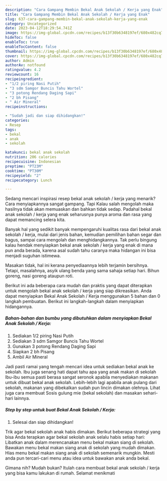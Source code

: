 ```yaml
---
description: "Cara Gampang Membin Bekal Anak Sekolah / Kerja yang Enak"
title: "Cara Gampang Membin Bekal Anak Sekolah / Kerja yang Enak"
slug: 637-cara-gampang-membin-bekal-anak-sekolah-kerja-yang-enak
category: Uncategorized
date: 2023-04-12T18:29:54.741Z
image: https://img-global.cpcdn.com/recipes/b13f30b6348197ef/680x482cq70/bekal-anak-sekolah-kerja-foto-resep-utama.jpg
hideToc: false
enableToc: true
enableTocContent: false
thumbnail: https://img-global.cpcdn.com/recipes/b13f30b6348197ef/680x482cq70/bekal-anak-sekolah-kerja-foto-resep-utama.jpg
cover: https://img-global.cpcdn.com/recipes/b13f30b6348197ef/680x482cq70/bekal-anak-sekolah-kerja-foto-resep-utama.jpg
author: Admin
authorAv: notfound
ratingvalue: 4.2
reviewcount: 16
recipeingredient:
- "1/2 piring Nasi Putih"
- "3 sdm Samgor Buncis Tahu Wortel"
- "3 potong Rendang Daging Sapi"
- "2 bh Pisang"
- " Air Mineral"
recipeinstructions:

- "Sudah jadi dan siap dihidangkan!"
categories:
- Resep
tags:
- bekal
- anak
- sekolah

katakunci: bekal anak sekolah 
nutrition: 206 calories
recipecuisine: Indonesian
preptime: "PT23M"
cooktime: "PT30M"
recipeyield: "2"
recipecategory: Lunch

---
```



Sedang mencari inspirasi resep bekal anak sekolah / kerja yang menarik? Cara menyiapkannya sangat gampang. Tapi Kalau salah mengolah maka hasilnya tidak akan memuaskan dan bahkan tidak sedap. Padahal bekal anak sekolah / kerja yang enak seharusnya punya aroma dan rasa yang dapat memancing selera kita.


Banyak hal yang sedikit banyak mempengaruhi kualitas rasa dari bekal anak sekolah / kerja, mulai dari jenis bahan, kemudian pemilihan bahan segar dan bagus, sampai cara mengolah dan menghidangkannya. Tak perlu bingung kalau hendak menyiapkan bekal anak sekolah / kerja yang enak di mana pun anda berada, karena asal sudah tahu caranya maka hidangan ini bisa menjadi suguhan istimewa.

Masakan tidak, hal ini kerana penyediaannya lebih terjamin bersihnya. Tetapi, masalahnya, asyik ulang benda yang sama sahaja setiap hari. Bihun goreng, nasi goreng ataupun roti.


Berikut ini ada beberapa cara mudah dan praktis yang dapat diterapkan untuk mengolah bekal anak sekolah / kerja yang siap dikreasikan. Anda dapat menyiapkan Bekal Anak Sekolah / Kerja menggunakan 5 bahan dan 0 langkah pembuatan. Berikut ini langkah-langkah dalam menyiapkan hidangannya.

<!--inarticleads1-->

##### Bahan-bahan dan bumbu yang dibutuhkan dalam menyiapkan Bekal Anak Sekolah / Kerja:

1. Sediakan 1/2 piring Nasi Putih
1. Sediakan 3 sdm Samgor Buncis Tahu Wortel
1. Gunakan 3 potong Rendang Daging Sapi
1. Siapkan 2 bh Pisang
1. Ambil  Air Mineral


Jadi pasti ramai yang tengah mencari idea untuk sediakan bekal anak ke sekolah. Ibu juga senang hati dapat tahu apa yang anak makan di sekolah Ibu-ibu semua pasti berasa sangat seronok apabila menyediakan makanan untuk dibuat bekal anak sekolah. Lebih-lebih lagi apabila anak pulang dari sekolah, makanan yang dibekalkan sudah pun lincin dimakan olehnya. Lihat juga cara membuat Sosis gulung mie (bekal sekolah) dan masakan sehari-hari lainnya. 

<!--inarticleads2-->

##### Step by step untuk buat Bekal Anak Sekolah / Kerja:


1. Selesai dan siap dihidangkan!

Trik agar bekal sekolah anak habis dimakan. Berikut beberapa strategi yang bisa Anda terapkan agar bekal sekolah anak selalu habis setiap hari: Libatkan anak dalam merencanakan menu bekal makan siang di sekolah. Bawakan menu bekal makan siang anak di sekolah yang mudah dimakan. Hias menu bekal makan siang anak di sekolah semenarik mungkin. Mesti anda pun tercari-cari menu atau idea untuk bawakan anak anda bekal. 

Gimana nih? Mudah bukan? Itulah cara membuat bekal anak sekolah / kerja yang bisa kamu lakukan di rumah. Selamat menikmati
